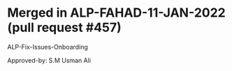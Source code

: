 # Merged in ALP-FAHAD-11-JAN-2022 (pull request #457)

ALP-Fix-Issues-Onboarding

Approved-by: S.M Usman Ali
